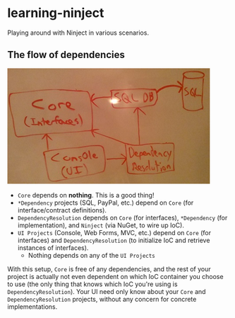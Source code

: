 learning-ninject
================

Playing around with Ninject in various scenarios.

## The flow of dependencies

![Dependencies](dependencies.jpg "Dependencies")


* `Core` depends on **nothing**. This is a good thing!
* `*Dependency` projects (SQL, PayPal, etc.) depend on `Core` (for interface/contract definitions).
* `DependencyResolution` depends on `Core` (for interfaces), `*Dependency` (for implementation), and `Ninject` (via NuGet, to wire up IoC).
* `UI Projects` (Console, Web Forms, MVC, etc.) depend on `Core` (for interfaces) and `DependencyResolution` (to initialize IoC and retrieve instances of interfaces).
  * Nothing depends on any of the `UI Projects`

With this setup, `Core` is free of any dependencies, and the rest of your project is actually not even dependent on which IoC container you choose to use (the only thing that knows which IoC you're using is `DependencyResolution`). Your UI need only know about your `Core` and `DependencyResolution` projects, without any concern for concrete implementations.

